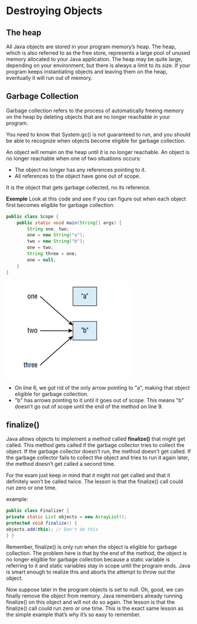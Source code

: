 # Destroying Objects

## The heap

All Java objects are stored in your program memory’s heap. The heap, which is also referred to as the free store, represents a large pool of unused memory allocated to your Java application. The heap may be quite large, depending on your environment, but there is always a limit to its size. If your program keeps instantiating objects and leaving them on the heap, eventually it will run out of memory.

## Garbage Collection

Garbage collection refers to the process of automatically freeing memory on the heap by deleting objects that are no longer reachable in your program.

You need to know that System.gc() is not guaranteed to run, and you should be able to recognize when objects become eligible for garbage collection.

An object will remain on the heap until it is no longer reachable. An object is no longer reachable when one of two situations occurs:

* The object no longer has any references pointing to it.
* All references to the object have gone out of scope.

It is the object that gets garbage collected, no its reference.

**Exemple**
Look at this code and see if you can  figure out when each object  first becomes eligible for garbage collection:

```java
public class Scope {
    public static void main(String[] args) {
        String one, two;
        one = new String("a");
        two = new String("b");
        one = two;
        String three = one;
        one = null;
    }
}
```

![](resources/destroying.png )

* On line 6, we got rid of the only arrow pointing to "a", making that object eligible for garbage collection.
* "b" has arrows pointing to it until it goes out of scope. This means "b" doesn’t go out of scope until the end of the method on line 9.

## finalize()

Java allows objects to implement a method called **finalize()** that might get called. This method gets called if the garbage collector tries to collect the object. If the garbage collector doesn’t run, the method doesn’t get called. If the garbage collector fails to collect the object and tries to run it again later, the method doesn’t get called a second time.

For the exam just keep in mind that it might not get called and that it definitely won’t be called twice.
The lesson is that the finalize() call could run zero or one time.

example:

```Java
public class Finalizer {
private static List objects = new ArrayList();
protected void finalize() {
objects.add(this); // Don't do this
} }
```

Remember, finalize() is only run when the object is eligible for garbage collection. The problem here is that by the end of the method, the object is no longer eligible for garbage collection because a static variable is referring to it and static variables stay in scope until the program ends. Java is smart enough to realize this and aborts the attempt to throw out the object. 

Now suppose later in the program objects is set to null. Oh, good, we can finally remove the object from memory. Java remembers already running finalize() on this object and will not do so again. The lesson is that the finalize() call could run zero or one time. This is the exact same lesson as the simple example  that’s why it’s so easy to remember.
